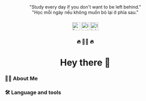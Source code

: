 <div align="center">
    <div align="center" class="slogan-eng">"Study every day if you don't want to be left behind."</div>
    <div align="center" class="slogan-vi">"Học mỗi ngày nếu không muốn bỏ lại ở phía sau."</div>
</div>

###

<div align="center">
  <a href="https://www.facebook.com/thanh.phamnhat.779"><img src="https://img.shields.io/badge/Facebook-%231877F2?style=for-the-badge&logo=facebook&logoColor=white&labelColor=&style=for-the-badge" height="25" alt="facebook logo"/></a>
  <a href="https://www.instagram.com/nhatthanh.04/"><img src="https://img.shields.io/static/v1?message=Instagram&logo=instagram&label=&color=E4405F&logoColor=white&labelColor=&style=for-the-badge" height="25" alt="instagram logo"/></a>
  <a href="https://www.linkedin.com/in/nhatthanh-04-profile/"><img src="https://img.shields.io/static/v1?message=LinkedIn&logo=linkedin&label=&color=0077B5&logoColor=white&labelColor=&style=for-the-badge" height="25" alt="linkedin logo"  />
</a>
</div>

###

<div align="center">
  <h3 align="center">🔥 👩‍💻 🔥</h3>
</div>

###

<h1 align="center">Hey there 👋</h1>

###

<h3 align="left">👩‍💻  About Me</h3>

###

###

<h3 align="left">🛠 Language and tools</h3>


###
